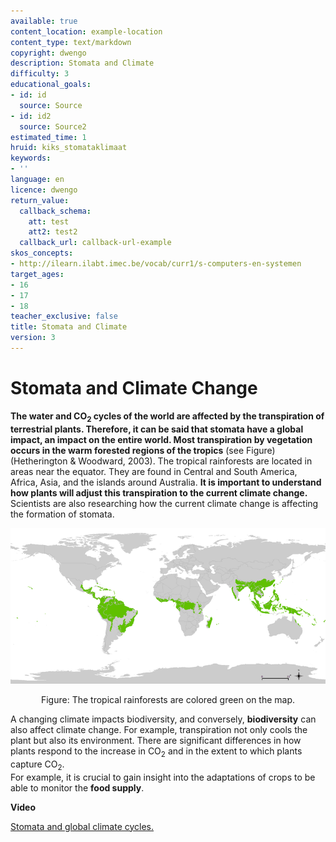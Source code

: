 ```yaml
---
available: true
content_location: example-location
content_type: text/markdown
copyright: dwengo
description: Stomata and Climate
difficulty: 3
educational_goals:
- id: id
  source: Source
- id: id2
  source: Source2
estimated_time: 1
hruid: kiks_stomataklimaat
keywords:
- ''
language: en
licence: dwengo
return_value:
  callback_schema:
    att: test
    att2: test2
  callback_url: callback-url-example
skos_concepts:
- http://ilearn.ilabt.imec.be/vocab/curr1/s-computers-en-systemen
target_ages:
- 16
- 17
- 18
teacher_exclusive: false
title: Stomata and Climate
version: 3
---
```

# Stomata and Climate Change 

**The water and CO<sub>2</sub> cycles of the world are affected by the transpiration of terrestrial plants. Therefore, it can be said that stomata have a global impact, an impact on the entire world. Most transpiration by vegetation occurs in the warm forested regions of the tropics** (see Figure) (Hetherington & Woodward, 2003). The tropical rainforests are located in areas near the equator. They are found in Central and South America, Africa, Asia, and the islands around Australia. **It is important to understand how plants will adjust this transpiration to the current climate change.** Scientists are also researching how the current climate change is affecting the formation of stomata. 

![](embed/tropical_wet_forests.png "Rainforests") 
<figure>
    <figcaption align = "center">Figure: The tropical rainforests are colored green on the map.</em></figcaption>
</figure> 

A changing climate impacts biodiversity, and conversely, **biodiversity** can also affect climate change. For example, transpiration not only cools the plant but also its environment. There are significant differences in how plants respond to the increase in CO<sub>2</sub> and in the extent to which plants capture CO<sub>2</sub>.<br>
For example, it is crucial to gain insight into the adaptations of crops to be able to monitor the **food supply**. 

<div class="alert alert-box alert-success">
<strong>Video</strong><br>

[Stomata and global climate cycles.](https://youtu.be/eD2J3PBoERI "Bergmann, 2015")
</div>